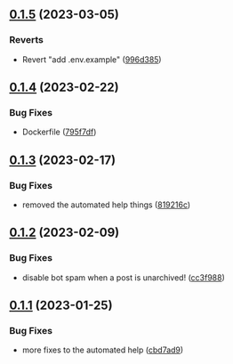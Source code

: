 ## [0.1.5](https://github.com/Torwent/wasp-discord/compare/v0.1.4...v0.1.5) (2023-03-05)


### Reverts

* Revert "add .env.example" ([996d385](https://github.com/Torwent/wasp-discord/commit/996d3854fa45192017d52ea1e96ac678266e186f))



## [0.1.4](https://github.com/Torwent/wasp-discord/compare/v0.1.3...v0.1.4) (2023-02-22)


### Bug Fixes

* Dockerfile ([795f7df](https://github.com/Torwent/wasp-discord/commit/795f7dfc07cfd12df8b41dfdd529c66a78f49c60))



## [0.1.3](https://github.com/Torwent/wasp-discord/compare/v0.1.2...v0.1.3) (2023-02-17)


### Bug Fixes

* removed the automated help things ([819216c](https://github.com/Torwent/wasp-discord/commit/819216c0c146b56d5f0c9799dd8d06bda9d2488c))



## [0.1.2](https://github.com/Torwent/wasp-discord/compare/v0.1.1...v0.1.2) (2023-02-09)


### Bug Fixes

* disable bot spam when a post is unarchived! ([cc3f988](https://github.com/Torwent/wasp-discord/commit/cc3f988078a741e57ba638727d10cd432fe119bf))



## [0.1.1](https://github.com/Torwent/wasp-discord/compare/v0.1.0...v0.1.1) (2023-01-25)


### Bug Fixes

* more fixes to the automated help ([cbd7ad9](https://github.com/Torwent/wasp-discord/commit/cbd7ad9a4c0a1ef08d72395ea28d9126402d06be))



